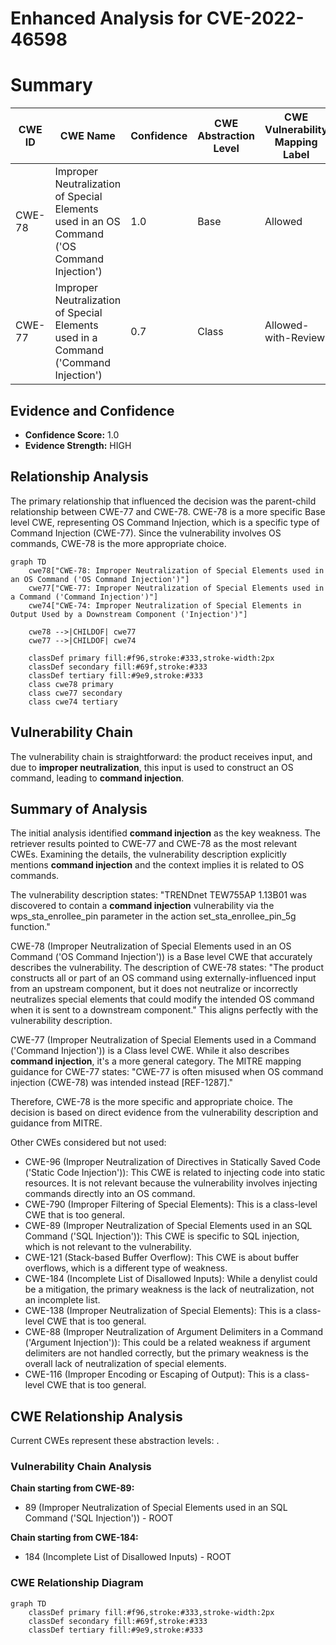 # Enhanced Analysis for CVE-2022-46598

# Summary
| CWE ID | CWE Name | Confidence | CWE Abstraction Level | CWE Vulnerability Mapping Label | CWE-Vulnerability Mapping Notes |
|---|---|---|---|---|---|
| CWE-78 | Improper Neutralization of Special Elements used in an OS Command ('OS Command Injection') | 1.0 | Base | Allowed | Primary CWE |
| CWE-77 | Improper Neutralization of Special Elements used in a Command ('Command Injection') | 0.7 | Class | Allowed-with-Review | Secondary Candidate |

## Evidence and Confidence

*   **Confidence Score:** 1.0
*   **Evidence Strength:** HIGH

## Relationship Analysis
The primary relationship that influenced the decision was the parent-child relationship between CWE-77 and CWE-78. CWE-78 is a more specific Base level CWE, representing OS Command Injection, which is a specific type of Command Injection (CWE-77). Since the vulnerability involves OS commands, CWE-78 is the more appropriate choice.

```mermaid
graph TD
    cwe78["CWE-78: Improper Neutralization of Special Elements used in an OS Command ('OS Command Injection')"]
    cwe77["CWE-77: Improper Neutralization of Special Elements used in a Command ('Command Injection')"]
    cwe74["CWE-74: Improper Neutralization of Special Elements in Output Used by a Downstream Component ('Injection')"]

    cwe78 -->|CHILDOF| cwe77
    cwe77 -->|CHILDOF| cwe74

    classDef primary fill:#f96,stroke:#333,stroke-width:2px
    classDef secondary fill:#69f,stroke:#333
    classDef tertiary fill:#9e9,stroke:#333
    class cwe78 primary
    class cwe77 secondary
    class cwe74 tertiary
```

## Vulnerability Chain
The vulnerability chain is straightforward: the product receives input, and due to **improper neutralization**, this input is used to construct an OS command, leading to **command injection**.

## Summary of Analysis
The initial analysis identified **command injection** as the key weakness. The retriever results pointed to CWE-77 and CWE-78 as the most relevant CWEs. Examining the details, the vulnerability description explicitly mentions **command injection** and the context implies it is related to OS commands.

The vulnerability description states: "TRENDnet TEW755AP 1.13B01 was discovered to contain a **command injection** vulnerability via the wps_sta_enrollee_pin parameter in the action set_sta_enrollee_pin_5g function."

CWE-78 (Improper Neutralization of Special Elements used in an OS Command ('OS Command Injection')) is a Base level CWE that accurately describes the vulnerability. The description of CWE-78 states: "The product constructs all or part of an OS command using externally-influenced input from an upstream component, but it does not neutralize or incorrectly neutralizes special elements that could modify the intended OS command when it is sent to a downstream component." This aligns perfectly with the vulnerability description.

CWE-77 (Improper Neutralization of Special Elements used in a Command ('Command Injection')) is a Class level CWE. While it also describes **command injection**, it's a more general category. The MITRE mapping guidance for CWE-77 states: "CWE-77 is often misused when OS command injection (CWE-78) was intended instead [REF-1287]."

Therefore, CWE-78 is the more specific and appropriate choice. The decision is based on direct evidence from the vulnerability description and guidance from MITRE.

Other CWEs considered but not used:

*   CWE-96 (Improper Neutralization of Directives in Statically Saved Code ('Static Code Injection')): This CWE is related to injecting code into static resources. It is not relevant because the vulnerability involves injecting commands directly into an OS command.
*   CWE-790 (Improper Filtering of Special Elements): This is a class-level CWE that is too general.
*   CWE-89 (Improper Neutralization of Special Elements used in an SQL Command ('SQL Injection')): This CWE is specific to SQL injection, which is not relevant to the vulnerability.
*   CWE-121 (Stack-based Buffer Overflow): This CWE is about buffer overflows, which is a different type of weakness.
*   CWE-184 (Incomplete List of Disallowed Inputs): While a denylist could be a mitigation, the primary weakness is the lack of neutralization, not an incomplete list.
*   CWE-138 (Improper Neutralization of Special Elements): This is a class-level CWE that is too general.
*   CWE-88 (Improper Neutralization of Argument Delimiters in a Command ('Argument Injection')): This could be a related weakness if argument delimiters are not handled correctly, but the primary weakness is the overall lack of neutralization of special elements.
*   CWE-116 (Improper Encoding or Escaping of Output): This is a class-level CWE that is too general.


## CWE Relationship Analysis

Current CWEs represent these abstraction levels: .


### Vulnerability Chain Analysis

**Chain starting from CWE-89:**
- 89 (Improper Neutralization of Special Elements used in an SQL Command ('SQL Injection')) - ROOT


**Chain starting from CWE-184:**
- 184 (Incomplete List of Disallowed Inputs) - ROOT



### CWE Relationship Diagram

```mermaid
graph TD
    classDef primary fill:#f96,stroke:#333,stroke-width:2px
    classDef secondary fill:#69f,stroke:#333
    classDef tertiary fill:#9e9,stroke:#333
```
